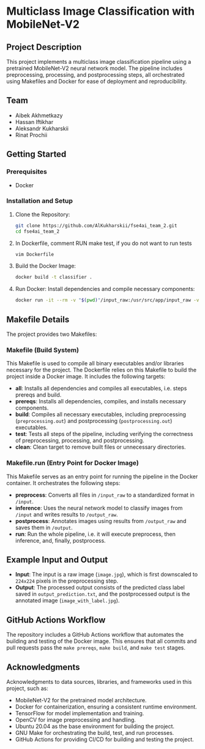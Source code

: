 # Multiclass Image Classification with MobileNet-V2

## Project Description
This project implements a multiclass image classification pipeline using a pretrained MobileNet-V2 neural network model. The pipeline includes preprocessing, processing, and postprocessing steps, all orchestrated using Makefiles and Docker for ease of deployment and reproducibility.

## Team
- Aibek Akhmetkazy
- Hassan Iftikhar
- Aleksandr Kukharskii
- Rinat Prochii

## Getting Started

### Prerequisites
- Docker

### Installation and Setup
1. Clone the Repository:
   ```bash
   git clone https://github.com/AlKukharskii/fse4ai_team_2.git
   cd fse4ai_team_2
   ```

2. In Dockerfile, comment RUN make test, if you do not want to run tests
   ```bash
   vim Dockerfile
   ```

3. Build the Docker Image:
   ```bash
   docker build -t classifier .
   ```

4. Run Docker:
   Install dependencies and compile necessary components:
   ```bash
   docker run -it --rm -v "$(pwd)"/input_raw:/usr/src/app/input_raw -v "$(pwd)"/output:/usr/src/app/output -e INPUT_DIR=input_raw classifier
   ```

<!-- ### Testing the Setup
Verify that all system components function correctly:
```bash
docker run --rm image-classification make test
``` -->

<!-- ## Usage

### Docker Container Execution
Execute the project within Docker, automating the full workflow from preprocessing to postprocessing:

1. **Preprocessing**: Prepare images for classification
   ```bash
   docker run --rm -v $(pwd)/input_raw:/input_raw -v $(pwd)/input:/input image-classification make preprocess
   ```

2. **Processing**: Classify images using MobileNet-V2
   ```bash
   docker run --rm -v $(pwd)/input:/input -v $(pwd)/output_raw:/output_raw image-classification make process
   ```

3. **Postprocessing**: Annotate and save images with their predicted labels
   ```bash
   docker run --rm -v $(pwd)/output_raw:/output_raw -v $(pwd)/output:/output image-classification make postprocess
   ```

Alternatively, you can execute the entire pipeline using the default command:
```bash
docker run --rm -v $(pwd)/input_raw:/input_raw -v $(pwd)/output:/output image-classification
``` -->

## Makefile Details
The project provides two Makefiles:

### Makefile (Build System)
This Makefile is used to compile all binary executables and/or libraries necessary for the project. The Dockerfile relies on this Makefile to build the project inside a Docker image. It includes the following targets:

- **all**: Installs all dependencies and compiles all executables, i.e. steps prereqs and build.
- **prereqs**: Installs all dependencies, compiles, and installs necessary components.
- **build**: Compiles all necessary executables, including preprocessing (`preprocessing.out`) and postprocessing (`postprocessing.out`) executables.
- **test**: Tests all steps of the pipeline, including verifying the correctness of preprocessing, processing, and postprocessing.
- **clean**: Clean target to remove built files or unnecessary directories.


### Makefile.run (Entry Point for Docker Image)
This Makefile serves as an entry point for running the pipeline in the Docker container. It orchestrates the following steps:

- **preprocess**: Converts all files in `/input_raw` to a standardized format in `/input`.
- **inference**: Uses the neural network model to classify images from `/input` and writes results to `/output_raw`.
- **postprocess**: Annotates images using results from `/output_raw` and saves them in `/output`.
- **run**: Run the whole pipeline, i.e. it will execute preprocess, then inference, and, finally, postprocess.

## Example Input and Output
- **Input**: The input is a raw image (`image.jpg`), which is first downscaled to `224x224` pixels in the preprocessing step.
- **Output**: The processed output consists of the predicted class label saved in `output_prediction.txt`, and the postprocessed output is the annotated image (`image_with_label.jpg`).

## GitHub Actions Workflow
The repository includes a GitHub Actions workflow that automates the building and testing of the Docker image. This ensures that all commits and pull requests pass the `make prereqs`, `make build`, and `make test` stages.

## Acknowledgments
Acknowledgments to data sources, libraries, and frameworks used in this project, such as:
- MobileNet-V2 for the pretrained model architecture.
- Docker for containerization, ensuring a consistent runtime environment.
- TensorFlow for model implementation and training.
- OpenCV for image preprocessing and handling.
- Ubuntu 20.04 as the base environment for building the project.
- GNU Make for orchestrating the build, test, and run processes.
- GitHub Actions for providing CI/CD for building and testing the project.
